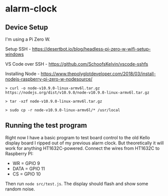 # alarm-clock

## Device Setup

I'm using a Pi Zero W.

Setup SSH - https://desertbot.io/blog/headless-pi-zero-w-wifi-setup-windows

VS Code over SSH - https://github.com/SchoofsKelvin/vscode-sshfs

Installing Node - https://www.thepolyglotdeveloper.com/2018/03/install-nodejs-raspberry-pi-zero-w-nodesource/

```
> curl -o node-v10.9.0-linux-armv6l.tar.gz https://nodejs.org/dist/v10.9.0/node-v10.9.0-linux-armv6l.tar.gz

> tar -xzf node-v10.9.0-linux-armv6l.tar.gz

> sudo cp -r node-v10.9.0-linux-armv6l/* /usr/local
```

## Running the test program

Right now I have a basic program to test board control to the old Kello display board I ripped out of my previous alarm clock. But theoretically it will work for anything HT1632C-powered. Connect the wires from HT1632C to Raspberry PI:

* WR = GPIO 9
* DATA = GPIO 11
* CS = GPIO 10

Then run `node src/test.js`. The display should flash and show some random noise.
